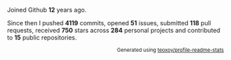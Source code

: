 Joined Github **12** years ago.

Since then I pushed **4119** commits, opened **51** issues, submitted **118** pull requests, received **750** stars across **284** personal projects and contributed to **15** public repositories.

<p align="right"><sub>Generated using <a href="https://github.com/marketplace/actions/profile-readme-stats">teoxoy/profile-readme-stats</a></sub></p>
